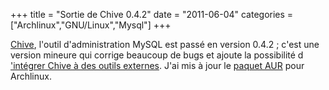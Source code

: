 +++
title = "Sortie de Chive 0.4.2"
date = "2011-06-04"
categories = ["Archlinux","GNU/Linux","Mysql"]
+++



 [Chive](https://launchpad.net/chive), l'outil d'administration MySQL est passé
en version 0.4.2 ; c'est une version mineure qui corrige beaucoup de bugs et
ajoute la possibilité d ['intégrer Chive à des outils
externes](https://blueprints.launchpad.net/chive/+spec/direct-auth). J'ai mis à
jour le [paquet AUR](http://aur.archlinux.org/packages.php?ID=45734) pour
Archlinux.